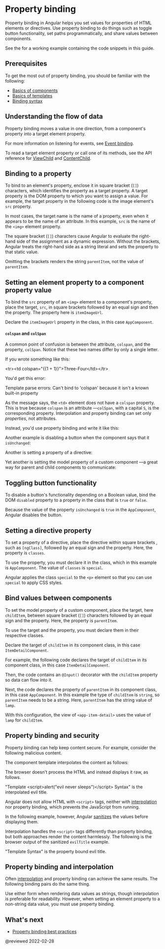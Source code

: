 
# Property binding

Property binding in Angular helps you set values for properties of HTML elements or directives.
Use property binding to do things such as toggle button functionality, set paths programmatically, and share values between components.

<div class="alert is-helpful">

See the <live-example></live-example> for a working example containing the code snippets in this guide.

</div>

## Prerequisites

To get the most out of property binding, you should be familiar with the following:

*   [Basics of components](guide/architecture-components)
*   [Basics of templates](guide/glossary#template)
*   [Binding syntax](guide/binding-syntax)

## Understanding the flow of data

Property binding moves a value in one direction, from a component's property into a target element property.

<div class="alert is-helpful">

For more information on listening for events, see [Event binding](guide/event-binding).

</div>

To read a target element property or call one of its methods, see the API reference for [ViewChild](api/core/ViewChild) and [ContentChild](api/core/ContentChild).

## Binding to a property

To bind to an element's property, enclose it in square bracket \(`[]`\) characters, which identifies the property as a target property.
A target property is the DOM property to which you want to assign a value.
For example, the target property in the following code is the image element's `src` property.

<code-example header="src/app/app.component.html" path="property-binding/src/app/app.component.html" region="property-binding"></code-example>

In most cases, the target name is the name of a property, even when it appears to be the name of an attribute.
In this example, `src` is the name of the `<img>` element property.

The square bracket \(`[]`\) characters cause Angular to evaluate the right-hand side of the assignment as a dynamic expression.
Without the brackets, Angular treats the right-hand side as a string literal and sets the property to that static value.

<code-example header="src/app.component.html" path="property-binding/src/app/app.component.html" region="no-evaluation"></code-example>

Omitting the brackets renders the string `parentItem`, not the value of `parentItem`.

## Setting an element property to a component property value

To bind the `src` property of an `<img>` element to a component's property, place the target, `src`, in square brackets followed by an equal sign and then the property.
The property here is `itemImageUrl`.

<code-example header="src/app/app.component.html" path="property-binding/src/app/app.component.html" region="property-binding"></code-example>

Declare the `itemImageUrl` property in the class, in this case `AppComponent`.

<code-example header="src/app/app.component.ts" path="property-binding/src/app/app.component.ts" region="item-image"></code-example>

<a id="colspan"></a>

#### `colspan` and `colSpan`

A common point of confusion is between the attribute, `colspan`, and the property, `colSpan`.
Notice that these two names differ by only a single letter.

If you wrote something like this:

<code-example format="html" language="html">

&lt;tr&gt;&lt;td colspan="{{1 + 1}}"&gt;Three-Four&lt;/td&gt;&lt;/tr&gt;

</code-example>

You'd get this error:

<code-example format="shell" hideCopy language="shell">

Template parse errors:
Can't bind to 'colspan' because it isn't a known built-in property

</code-example>

As the message says, the `<td>` element does not have a `colspan` property.
This is true because `colspan` is an attribute &mdash;`colSpan`, with a capital `S`, is the corresponding property.
Interpolation and property binding can set only *properties*, not attributes.

Instead, you'd use property binding and write it like this:

<code-example header="src/app/app.component.html" path="attribute-binding/src/app/app.component.html" region="colSpan"></code-example>

Another example is disabling a button when the component says that it `isUnchanged`:

<code-example header="src/app/app.component.html" path="property-binding/src/app/app.component.html" region="disabled-button"></code-example>

Another is setting a property of a directive:

<code-example header="src/app/app.component.html" path="property-binding/src/app/app.component.html" region="class-binding"></code-example>

Yet another is setting the model property of a custom component &mdash;a great way for parent and child components to communicate:

<code-example header="src/app/app.component.html" path="property-binding/src/app/app.component.html" region="model-property-binding"></code-example>

## Toggling button functionality

To disable a button's functionality depending on a Boolean value, bind the DOM `disabled` property to a property in the class that is `true` or `false`.

<code-example header="src/app/app.component.html" path="property-binding/src/app/app.component.html" region="disabled-button"></code-example>

Because the value of the property `isUnchanged` is `true` in the `AppComponent`, Angular disables the button.

<code-example header="src/app/app.component.ts" path="property-binding/src/app/app.component.ts" region="boolean"></code-example>

## Setting a directive property

To set a property of a directive, place the directive within square brackets , such as `[ngClass]`, followed by an equal sign and the property.
Here, the property is `classes`.

<code-example header="src/app/app.component.html" path="property-binding/src/app/app.component.html" region="class-binding"></code-example>

To use the property, you must declare it in the class, which in this example is `AppComponent`.
The value of `classes` is `special`.

<code-example header="src/app/app.component.ts" path="property-binding/src/app/app.component.ts" region="directive-property"></code-example>

Angular applies the class `special` to the `<p>` element so that you can use `special` to apply CSS styles.

## Bind values between components

To set the model property of a custom component, place the target, here `childItem`, between square bracket \(`[]`\) characters followed by an equal sign and the property.
Here, the property is `parentItem`.

<code-example header="src/app/app.component.html" path="property-binding/src/app/app.component.html" region="model-property-binding"></code-example>

To use the target and the property, you must declare them in their respective classes.

Declare the target of `childItem` in its component class, in this case `ItemDetailComponent`.

For example, the following code declares the target of `childItem` in its component class, in this case `ItemDetailComponent`.

Then, the code contains an `@Input()` decorator with the `childItem` property so data can flow into it.

<code-example header="src/app/item-detail/item-detail.component.ts" path="property-binding/src/app/item-detail/item-detail.component.ts" region="input-type"></code-example>

Next, the code declares the property of `parentItem` in its component class, in this case `AppComponent`.
In this example the type of `childItem` is `string`, so `parentItem` needs to be a string.
Here, `parentItem` has the string value of `lamp`.

<code-example header="src/app/app.component.ts" path="property-binding/src/app/app.component.ts" region="parent-data-type"></code-example>

With this configuration, the view of `<app-item-detail>` uses the value of `lamp` for `childItem`.

## Property binding and security

Property binding can help keep content secure.
For example, consider the following malicious content.

<code-example header="src/app/app.component.ts" path="property-binding/src/app/app.component.ts" region="malicious-content"></code-example>

The component template interpolates the content as follows:

<code-example header="src/app/app.component.html" path="property-binding/src/app/app.component.html" region="malicious-interpolated"></code-example>

The browser doesn't process the HTML and instead displays it raw, as follows.

<code-example format="shell" language="shell">

"Template &lt;script&gt;alert("evil never sleeps")&lt;/script&gt; Syntax" is the interpolated evil title.

</code-example>

Angular does not allow HTML with `<script>` tags, neither with [interpolation](guide/interpolation) nor property binding, which prevents the JavaScript from running.

In the following example, however, Angular [sanitizes](guide/security#sanitization-and-security-contexts) the values before displaying them.

<code-example header="src/app/app.component.html" path="property-binding/src/app/app.component.html" region="malicious-content"></code-example>

Interpolation handles the `<script>` tags differently than property binding, but both approaches render the content harmlessly.
The following is the browser output of the sanitized `evilTitle` example.

<code-example format="shell" language="shell">

"Template Syntax" is the property bound evil title.

</code-example>

## Property binding and interpolation

Often [interpolation](guide/interpolation) and property binding can achieve the same results.
The following binding pairs do the same thing.

<code-example header="src/app/app.component.html" path="property-binding/src/app/app.component.html" region="property-binding-interpolation"></code-example>

Use either form when rendering data values as strings, though interpolation is preferable for readability.
However, when setting an element property to a non-string data value, you must use property binding.

## What's next

*   [Property binding best practices](guide/property-binding-best-practices)

<!-- links -->

<!-- external links -->

<!-- end links -->

@reviewed 2022-02-28

